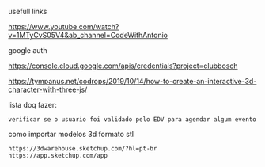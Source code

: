 usefull links

https://www.youtube.com/watch?v=1MTyCvS05V4&ab_channel=CodeWithAntonio

google auth

https://console.cloud.google.com/apis/credentials?project=clubbosch


https://tympanus.net/codrops/2019/10/14/how-to-create-an-interactive-3d-character-with-three-js/


lista doq fazer:

    verificar se o usuario foi validado pelo EDV para agendar algum evento




como importar modelos 3d formato stl


    https://3dwarehouse.sketchup.com/?hl=pt-br
    https://app.sketchup.com/app